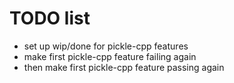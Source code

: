 # TODO list

- set up wip/done for pickle-cpp features
- make first pickle-cpp feature failing again
- then make first pickle-cpp feature passing again
